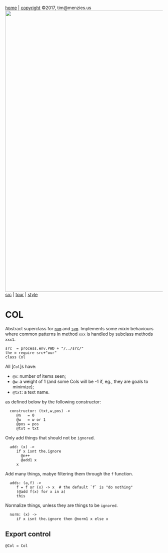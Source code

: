 [home](http://tiny.cc/koff) |
[copyright](https://github.com/koffee/script/blob/master/LICENSE.md) &copy;2017, tim&commat;menzies.us<br>
[<img width=900 src=https://raw.githubusercontent.com/koffee/script/master/img/head.jpg>](http://tiny.cc/koff)<br>
[src](https://github.com/koffee/script/tree/master/lib) |
[tour](https://github.com/koffee/script/blob/master/docs/TOUR.md) |
[style](https://github.com/koffee/script/blob/master/docs/STYLE.md)

# COL

Abstract superclass for [`num`](num.coffee.md) and [`sym`](sym.coffee.md).
Implements some _mixin_ behaviours where common patterns in
method `xxx` is handled by subclass methods `xxx1`.

    src  = process.env.PWD + "/../src/" 
    the = require src+"our"
    class Col

All [`Col`]s have:

- `@n`: number of items seen;
- `@w`: a weight of 1 (and some Cols will be -1 if, eg., they are goals to minimize);
- `@txt`: a text name.

as defined below by the following constructor:

      constructor: (txt,w,pos) ->
         @n   = 0
         @w   = w or 1
         @pos = pos
         @txt = txt

Only add things that should not be `ignore`d.

      add: (x) ->
         if x isnt the.ignore
           @n++
           @add1 x
         x

Add many things, mabye filtering them through the `f` function.

      adds: (a,f) ->
         f = f or (x) -> x  # the default `f` is "do nothing"
         (@add f(x) for x in a)
         this

Normalize things, unless they are things to be `ignored`.

      norm: (x) ->
         if x isnt the.ignore then @norm1 x else x

## Export control

    @Col = Col
